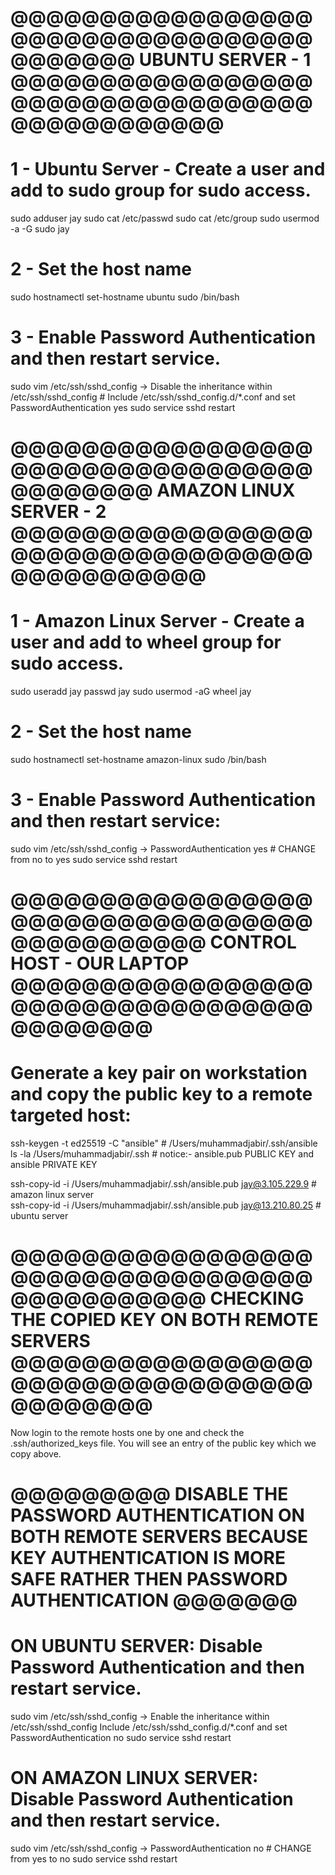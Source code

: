 # @@@@@@@@@@@@@@@@@@@@@@@@@@@@@@@@@@@@@@@@@ UBUNTU SERVER - 1 @@@@@@@@@@@@@@@@@@@@@@@@@@@@@@@@@@@@@@@@@@@@@@ #
# 1 - Ubuntu Server - Create a user and add to sudo group for sudo access.
sudo adduser jay
sudo cat /etc/passwd
sudo cat /etc/group
sudo usermod -a -G sudo jay

# 2 - Set the host name
sudo hostnamectl set-hostname ubuntu
sudo /bin/bash

# 3 - Enable Password Authentication and then restart service.
sudo vim /etc/ssh/sshd_config
     -> Disable the inheritance within /etc/ssh/sshd_config # Include /etc/ssh/sshd_config.d/*.conf and set PasswordAuthentication yes
sudo service sshd restart


# @@@@@@@@@@@@@@@@@@@@@@@@@@@@@@@@@@@@@@@@@@ AMAZON LINUX SERVER - 2 @@@@@@@@@@@@@@@@@@@@@@@@@@@@@@@@@@@@@@@@@@@@@ #
# 1 - Amazon Linux Server - Create a user and add to wheel group for sudo access.
sudo useradd jay
passwd jay
sudo usermod -aG wheel jay

# 2 - Set the host name
sudo hostnamectl set-hostname amazon-linux
sudo /bin/bash

# 3 - Enable Password Authentication and then restart service:
sudo vim /etc/ssh/sshd_config
     -> PasswordAuthentication yes   #  CHANGE from no to yes 
sudo service sshd restart


# @@@@@@@@@@@@@@@@@@@@@@@@@@@@@@@@@@@@@@@@@@@@@ CONTROL HOST - OUR LAPTOP @@@@@@@@@@@@@@@@@@@@@@@@@@@@@@@@@@@@@@@@@@ #
# Generate a key pair on workstation and copy the public key to a remote targeted host:
ssh-keygen -t ed25519 -C "ansible"           # /Users/muhammadjabir/.ssh/ansible
ls -la /Users/muhammadjabir/.ssh             # notice:- ansible.pub PUBLIC KEY and ansible PRIVATE KEY

ssh-copy-id -i /Users/muhammadjabir/.ssh/ansible.pub jay@3.105.229.9        # amazon linux server     
ssh-copy-id -i /Users/muhammadjabir/.ssh/ansible.pub jay@13.210.80.25       # ubuntu server 


# @@@@@@@@@@@@@@@@@@@@@@@@@@@@@@@@@@@@@@@@@@@@@ CHECKING THE COPIED KEY ON BOTH REMOTE SERVERS @@@@@@@@@@@@@@@@@@@@@@@@@@@@@@@@@@@@@@@@@@ #
Now login to the remote hosts one by one and check the .ssh/authorized_keys file. You will see an entry of the public key which we copy above.


# @@@@@@@@@ DISABLE THE PASSWORD AUTHENTICATION ON BOTH REMOTE SERVERS BECAUSE KEY AUTHENTICATION IS MORE SAFE RATHER THEN PASSWORD AUTHENTICATION @@@@@@@ #
# ON UBUNTU SERVER: Disable Password Authentication and then restart service.
sudo vim /etc/ssh/sshd_config
     -> Enable the inheritance within /etc/ssh/sshd_config       Include /etc/ssh/sshd_config.d/*.conf and set PasswordAuthentication no
sudo service sshd restart


# ON AMAZON LINUX SERVER: Disable Password Authentication and then restart service.
sudo vim /etc/ssh/sshd_config
     -> PasswordAuthentication no   #  CHANGE from yes to no 
sudo service sshd restart


